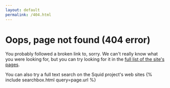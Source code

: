 ```yaml
---
layout: default
permalink: /404.html
---
```

# Oops, page not found (404 error)

You probably followed a broken link to, sorry.
We can't really know what you were looking for, but you can try looking
for it in the [full list of the site's pages](/SitePages).

You can also try a full text search on the Squid project's web sites
{% include searchbox.html query=page.url %}

<div id="this-is-404"></div>
